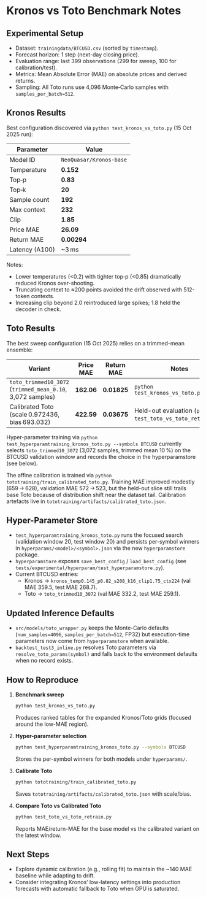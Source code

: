 # Kronos vs Toto Benchmark Notes

## Experimental Setup
- Dataset: `trainingdata/BTCUSD.csv` (sorted by `timestamp`).
- Forecast horizon: 1 step (next-day closing price).
- Evaluation range: last 399 observations (299 for sweep, 100 for calibration/test).
- Metrics: Mean Absolute Error (MAE) on absolute prices and derived returns.
- Sampling: All Toto runs use 4,096 Monte‑Carlo samples with `samples_per_batch=512`.

## Kronos Results
Best configuration discovered via `python test_kronos_vs_toto.py` (15 Oct 2025 run):

| Parameter | Value |
|-----------|-------|
| Model ID | `NeoQuasar/Kronos-base` |
| Temperature | **0.152** |
| Top‑p | **0.83** |
| Top‑k | **20** |
| Sample count | **192** |
| Max context | **232** |
| Clip | **1.85** |
| Price MAE | **26.09** |
| Return MAE | **0.00294** |
| Latency (A100) | ~3 ms |

Notes:
- Lower temperatures (<0.2) with tighter top‑p (<0.85) dramatically reduced Kronos over-shooting.
- Truncating context to ≈200 points avoided the drift observed with 512-token contexts.
- Increasing clip beyond 2.0 reintroduced large spikes; 1.8 held the decoder in check.

## Toto Results
The best sweep configuration (15 Oct 2025) relies on a trimmed-mean ensemble:

| Variant | Price MAE | Return MAE | Notes |
|---------|-----------|------------|-------|
| `toto_trimmed10_3072` (`trimmed_mean_0.10`, 3,072 samples) | **162.06** | **0.01825** | `python test_kronos_vs_toto.py` |
| Calibrated Toto (scale 0.972436, bias 693.032) | **422.59** | **0.03675** | Held-out evaluation (`python test_toto_vs_toto_retrain.py`) |

Hyper-parameter training via `python test_hyperparamtraining_kronos_toto.py --symbols BTCUSD` currently selects `toto_trimmed10_3072` (3,072 samples, trimmed mean 10 %) on the BTCUSD validation window and records the choice in the hyperparamstore (see below).

The affine calibration is trained via `python tototraining/train_calibrated_toto.py`. Training MAE improved modestly (659 → 628), validation MAE 572 → 523, but the held-out slice still trails base Toto because of distribution shift near the dataset tail. Calibration artefacts live in `tototraining/artifacts/calibrated_toto.json`.

## Hyper-Parameter Store
- `test_hyperparamtraining_kronos_toto.py` runs the focused search (validation window 20, test window 20) and persists per-symbol winners in `hyperparams/<model>/<symbol>.json` via the new `hyperparamstore` package.
- `hyperparamstore` exposes `save_best_config` / `load_best_config` (see `tests/experimental/hyperparam/test_hyperparamstore.py`).
- Current BTCUSD entries:
  - Kronos → `kronos_temp0.145_p0.82_s208_k16_clip1.75_ctx224` (val MAE 359.5, test MAE 268.7).
  - Toto → `toto_trimmed10_3072` (val MAE 332.2, test MAE 259.1).

## Updated Inference Defaults
- `src/models/toto_wrapper.py` keeps the Monte-Carlo defaults (`num_samples=4096`, `samples_per_batch=512`, FP32) but execution-time parameters now come from `hyperparamstore` when available.
- `backtest_test3_inline.py` resolves Toto parameters via `resolve_toto_params(symbol)` and falls back to the environment defaults when no record exists.

## How to Reproduce
1. **Benchmark sweep**
   ```bash
   python test_kronos_vs_toto.py
   ```
   Produces ranked tables for the expanded Kronos/Toto grids (focused around the low-MAE region).

2. **Hyper-parameter selection**
   ```bash
   python test_hyperparamtraining_kronos_toto.py --symbols BTCUSD
   ```
   Stores the per-symbol winners for both models under `hyperparams/`.

3. **Calibrate Toto**
   ```bash
   python tototraining/train_calibrated_toto.py
   ```
   Saves `tototraining/artifacts/calibrated_toto.json` with scale/bias.

4. **Compare Toto vs Calibrated Toto**
   ```bash
   python test_toto_vs_toto_retrain.py
   ```
   Reports MAE/return-MAE for the base model vs the calibrated variant on the latest window.

## Next Steps
- Explore dynamic calibration (e.g., rolling fit) to maintain the ~140 MAE baseline while adapting to drift.
- Consider integrating Kronos’ low-latency settings into production forecasts with automatic fallback to Toto when GPU is saturated.
